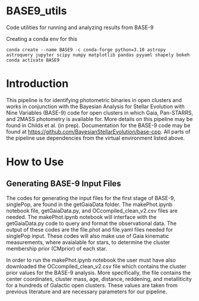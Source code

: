 # BASE9_utils
Code utilities for running and analyzing results from BASE-9 

Creating a conda env for this

```
conda create --name BASE9 -c conda-forge python=3.10 astropy astroquery jupyter scipy numpy matplotlib pandas pyyaml shapely bokeh
conda activate BASE9
```
# Introduction
This pipeline is for identifying photometric binaries in open clusters and works in conjunction with the Bayesian Analysis for Stellar Evolution with Nine Variables (BASE-9) code for open clusters in which Gaia, Pan-STARRS, and 2MASS photometry is available for.  More details on this pipeline may be found in Childs et al. (in prep).  Documentation for the BASE-9 code may be found at https://github.com/BayesianStellarEvolution/base-cpp.  All parts of the pipeline use dependencies from the virtual environment listed above.

# How to Use

  ## Generating BASE-9 Input Files

The codes for generating the input files for the first stage of BASE-9, singlePop, are found in the getGaiaData folder.  The makePhot.ipynb notebook file, getGaiaData.py, and OCcompiled_clean_v2.csv files are needed.  The makePhot.ipynb notebook will interface with the getGaiaData.py code to query and format the observational data.  The output of these codes are the file.phot and file.yaml files needed for singlePop input.  These codes will also make use of Gaia kinematic measurements, where avaialable for stars, to determine the cluster membership prior (CMprior) of each star.

In order to run the makePhot.ipynb notebook the user must have also downloaded the OCcompiled_clean_v2.csv file which contains the cluster prior values for the BASE-9 analysis.  More specifically, the file contains the center coordinates, cluster mass, age, distance, reddening, and metalliticity for a hundreds of Galactic open clusters.  These values are taken from previous literature and are necessary parameters for our pipeline.
